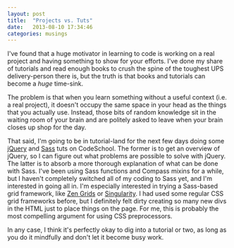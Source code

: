 ```yaml
---
layout: post
title:  "Projects vs. Tuts"
date:   2013-08-10 17:34:46
categories: musings
---
```


I've found that a huge motivator in learning to code is working on a real project and having something to show for your efforts. I've done my share of tutorials and read enough books to crush the spine of the toughest UPS delivery-person there is, but the truth is that books and tutorials can become a *huge* time-sink.

The problem is that when you learn something without a useful context (i.e. a real project), it doesn't occupy the same space in your head as the things that you actually use. Instead, those bits of random knowledge sit in the waiting room of your brain and are politely asked to leave when your brain closes up shop for the day.

That said, I'm going to be in tutorial-land for the next few days doing some [jQuery](http://zfer.us/0o7st) and [Sass](http://zfer.us/uU8RN) tuts on CodeSchool. The former is to get an overview of jQuery, so I can figure out what problems are possible to solve with jQuery. The latter is to absorb a more thorough explanation of what can be done with Sass. I've been using Sass functions and Compass mixins for a while, but I haven't completely switched all of my coding to Sass yet, and I'm interested in going all in. I'm especially interested in trying a Sass-based grid framework, like [Zen Grids](http://zengrids.com/) or [Singularity](https://github.com/Team-Sass/Singularity). I had used some regular CSS grid frameworks before, but I definitely felt dirty creating so many new divs in the HTML just to place things on the page. For me, this is probably the most compelling argument for using CSS preprocessors.

In any case, I think it's perfectly okay to dig into a tutorial or two, as long as you do it mindfully and don't let it become busy work.